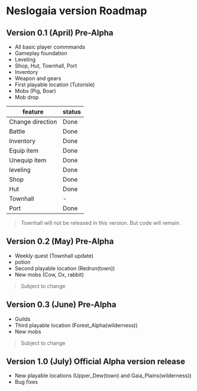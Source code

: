 # Neslogaia version Roadmap

## Version 0.1 (April) Pre-Alpha
- All basic player commmands
- Gameplay foundation
- Leveling
- Shop, Hut, Townhall, Port 
- Inventory
- Weapon and gears
- First playable location (Tutorisle)
- Mobs (Pig, Boar)
- Mob drop

|feature|status|
|---|---|
|Change direction|Done|
|Battle|Done|
|Inventory|Done|
|Equip item|Done|
|Unequip item|Done|
|leveling|Done|
|Shop|Done|
|Hut|Done|
|Townhall|-|
|Port|Done|

> Townhall will not be released in this version. But code will remain. 

## Version 0.2 (May) Pre-Alpha
- Weekly quest (Townhall update)
- potion
- Second playable location (Redrun(town))
- New mobs (Cow, Ox, rabbit)
> Subject to change

## Version 0.3 (June) Pre-Alpha
- Guilds
- Third playable location (Forest_Alpha(wilderness))
- New mobs
> Subject to change

## Version 1.0 (July) Official Alpha version release
- New playable locations (Upper_Dew(town) and Gaia_Plains(wilderness))
- Bug fixes
